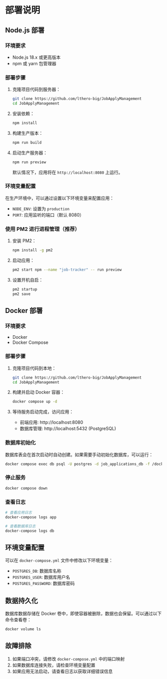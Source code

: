 # 部署说明

## Node.js 部署

### 环境要求

- Node.js 18.x 或更高版本
- npm 或 yarn 包管理器

### 部署步骤

1. 克隆项目代码到服务器：

   ```bash
   git clone https://github.com/lthero-big/JobApplyManagement
   cd JobApplyManagement
   ```

2. 安装依赖：

   ```bash
   npm install
   ```

3. 构建生产版本：

   ```bash
   npm run build
   ```

4. 启动生产服务器：

   ```bash
   npm run preview
   ```

   默认情况下，应用将在 `http://localhost:8080` 上运行。

### 环境变量配置

在生产环境中，可以通过设置以下环境变量来配置应用：

- `NODE_ENV`: 设置为 `production`
- `PORT`: 应用监听的端口（默认 8080）

### 使用 PM2 进行进程管理（推荐）

1. 安装 PM2：

   ```bash
   npm install -g pm2
   ```

2. 启动应用：

   ```bash
   pm2 start npm --name "job-tracker" -- run preview
   ```

3. 设置开机自启：

   ```bash
   pm2 startup
   pm2 save
   ```

## Docker 部署

### 环境要求

- Docker
- Docker Compose

### 部署步骤

1. 克隆项目代码到本地：

   ```bash
   git clone https://github.com/lthero-big/JobApplyManagement
   cd JobApplyManagement
   ```

2. 构建并启动 Docker 容器：

   ```bash
   docker compose up -d
   ```

3. 等待服务启动完成，访问应用：

   - 前端应用: http://localhost:8080
   - 数据库管理: http://localhost:5432 (PostgreSQL)

### 数据库初始化

数据库表会在首次启动时自动创建。如果需要手动初始化数据库，可以运行：

```bash
docker compose exec db psql -U postgres -d job_applications_db -f /docker-entrypoint-initdb.d/init-db.sh
```

### 停止服务

```bash
docker compose down
```

### 查看日志

```bash
# 查看应用日志
docker-compose logs app

# 查看数据库日志
docker-compose logs db
```

## 环境变量配置

可以在 `docker-compose.yml` 文件中修改以下环境变量：

- `POSTGRES_DB`: 数据库名称
- `POSTGRES_USER`: 数据库用户名
- `POSTGRES_PASSWORD`: 数据库密码

## 数据持久化

数据库数据存储在 Docker 卷中，即使容器被删除，数据也会保留。可以通过以下命令查看卷：

```bash
docker volume ls
```

## 故障排除

1. 如果端口冲突，请修改 `docker-compose.yml` 中的端口映射
2. 如果数据库连接失败，请检查环境变量配置
3. 如果应用无法启动，请查看日志以获取详细错误信息
